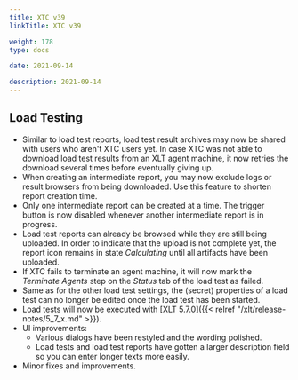```yaml
---
title: XTC v39
linkTitle: XTC v39

weight: 178
type: docs

date: 2021-09-14

description: 2021-09-14
---
```


## Load Testing

- Similar to load test reports, load test result archives may now be shared with users who aren't XTC users yet.
In case XTC was not able to download load test results from an XLT agent machine, it now retries the download several times before eventually giving up.
- When creating an intermediate report, you may now exclude logs or result browsers from being downloaded. Use this feature to shorten report creation time.
- Only one intermediate report can be created at a time. The trigger button is now disabled whenever another intermediate report is in progress.
- Load test reports can already be browsed while they are still being uploaded. In order to indicate that the upload is not complete yet, the report icon remains in state _Calculating_ until all artifacts have been uploaded.
- If XTC fails to terminate an agent machine, it will now mark the _Terminate Agents_ step on the _Status_ tab of the load test as failed.
- Same as for the other load test settings, the (secret) properties of a load test can no longer be edited once the load test has been started.
- Load tests will now be executed with [XLT 5.7.0]({{< relref "/xlt/release-notes/5_7_x.md" >}}).
- UI improvements:
    - Various dialogs have been restyled and the wording polished.
    - Load tests and load test reports have gotten a larger description field so you can enter longer texts more easily.
- Minor fixes and improvements.


